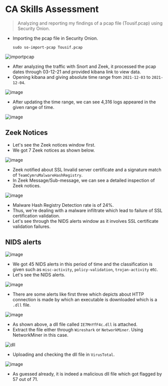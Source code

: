 # CA Skills Assessment

> Analyzing and reporting my findings of a pcap file (Tousif.pcap) using Security Onion.

* Importing the pcap file in Security Onion.

      sudo so-import-pcap Tousif.pcap

![importpcap](https://github.com/tousif13/CISCO_CyberOps/assets/33444140/000db938-5fb3-4ab8-bf8b-e7e2b2ff054a)

* After analyzing the traffic with Snort and Zeek, it processed the pcap dates through 03-12-21 and provided kibana link to view data.
* Opening kibana and giving absolute time range from `2021-12-03` to `2021-12-04`.

![image](https://github.com/tousif13/CISCO_CyberOps/assets/33444140/9d6c3f37-aeb1-4bcf-bb54-f407336cf5df)

* After updating the time range, we can see 4,316 logs appeared in the given range of time.

![image](https://github.com/tousif13/CISCO_CyberOps/assets/33444140/e05d55b6-2e34-482e-b26d-b4eb487dce40)

## Zeek Notices

* Let's see the Zeek notices window first.
* We got 7 Zeek notices as shown below.

![image](https://github.com/tousif13/CISCO_CyberOps/assets/33444140/607d5e73-3a3d-4993-b31f-a584f190f436)

* Zeek notified about SSL Invalid server certificate and a signature match of `TeamCymruMalwareHashRegistry`.
* In Zeek Message/Sub-message, we can see a detailed inspection of Zeek notices.

![image](https://github.com/tousif13/CISCO_CyberOps/assets/33444140/78701a66-7743-486d-b2f9-7b67055a359f)

* Malware Hash Registry Detection rate is of 24%.
* Thus, we're dealing with a malware infiltrate which lead to failure of SSL certification validation.
* Let's see through the NIDS alerts window as it involves SSL certificate validation failures.

## NIDS alerts

![image](https://github.com/tousif13/CISCO_CyberOps/assets/33444140/d1c466e2-7e37-46d1-a7f2-833565c579cb)

* We got 45 NIDS alerts in this period of time and the classification is given such as `misc-activity`, `policy-validation`, `trojan-activity` etc.
* Let's see the NIDS alerts.

![image](https://github.com/tousif13/CISCO_CyberOps/assets/33444140/c1f7615b-d9db-42f4-8644-fa7f8453271a)

* There are some alerts like first three which depicts about HTTP connection is made by which an executable is downloaded which is a `.dll` file.

![image](https://github.com/tousif13/CISCO_CyberOps/assets/33444140/c5249047-d471-4be5-bad3-d13592c549d2)

* As shown above, a dll file called `IE7MnYfF4c.dll` is attached.
* Extract the file either through `Wireshark` or `NetworkMiner`. Using NetworkMiner in this case.

![dll](https://github.com/tousif13/CISCO_CyberOps/assets/33444140/5acbab76-5bd5-4e73-8bbb-0e9e9548d9e1)

* Uploading and checking the dll file in `VirusTotal`.

![image](https://github.com/tousif13/CISCO_CyberOps/assets/33444140/1dd316dd-0cc6-407f-bfd7-0e4b67c7eab7)

* As guessed already, it is indeed a malicious dll file which got flagged by 57 out of 71.
